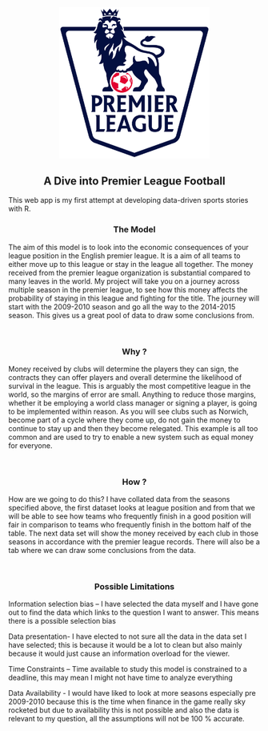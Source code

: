 <center><img src="Premier-League-Logo.png" alt="logo" width="300"></center>

<center><h2>A Dive into Premier League Football</h2></center>

This web app is my first attempt at developing data-driven sports stories with R.

<center><h3>The Model</h3></center>

The aim of this model is to look into the economic consequences of your league position in the English premier league. It is a aim of all teams to either move up to this league or stay in the league all together. The money received from the premier league organization is substantial compared to many leaves in the world. My project will take you on a journey across multiple season in the premier league, to see how this money affects the probability of staying in this league and fighting for the title. The journey will start with the 2009-2010 season and go all the way to the 2014-2015 season. This gives us a great pool of data to draw some conclusions from. 

<br>

<center><h3>Why ?</h3></center>

Money received by clubs will determine the players they can sign, the contracts they can offer players and overall determine the likelihood of survival in the league. This is arguably the most competitive league in the world, so the margins of error are small. Anything to reduce those margins, whether it be employing a world class manager or signing a player, is going to be implemented within reason. As you will see clubs such as Norwich, become part of a cycle where they come up, do not gain the money to continue to stay up and then they become relegated. This example is all too common and are used to try to enable a new system such as equal money for everyone. 

<br>

<center><h3>How ?</h3></center>

How are we going to do this? I have collated data from the seasons specified above, the first dataset looks at league position and from that we will be able to see how teams who frequently finish in a good position will fair in comparison to teams who frequently finish in the bottom half of the table. The next data set will show the money received by each club in those seasons in accordance with the premier league records. There will also be a tab where we can draw some conclusions from the data. 

<br>

<center><h3> Possible Limitations </h3></center>

Information selection bias – I have selected the data myself and I have gone out to find the data which links to the question I want to answer. This means there is a possible selection bias


Data presentation- I have elected to not sure all the data in the data set I have selected; this is because it would be a lot to clean but also mainly because it would just cause an information overload for the viewer.


Time Constraints – Time available to study this model is constrained to a deadline, this may mean I might not have time to analyze everything


Data Availability - I would have liked to look at more seasons especially pre 2009-2010 because this is the time when finance in the game really sky rocketed but due to availability this is not possible and also the data is relevant to my question, all the assumptions will not be 100 % accurate.

<br>
<br>
<br>

